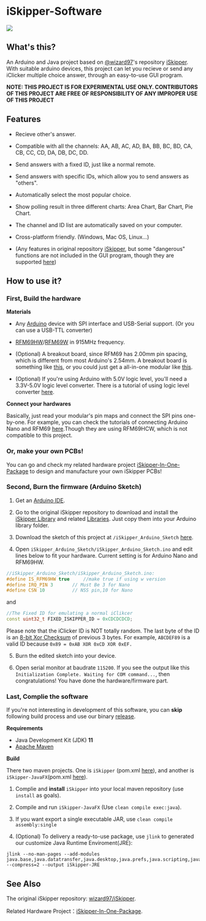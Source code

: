 # iSkipper-Software

![](https://github.com/charlescao460/iSkipper-Software/blob/master/Pictures/Capturing.png)

What's this?
-------
An Arduino and Java project based on [@wizard97](https://github.com/wizard97)'s repository [iSkipper](https://github.com/wizard97/iSkipper). With suitable arduino devices, this project can let you recieve or send any iClicker multiple choice answer, through an easy-to-use GUI program.

**NOTE: THIS PROJECT IS FOR EXPERIMENTAL USE ONLY. CONTRIBUTORS OF THIS PROJECT ARE FREE OF RESPONSIBILITY OF ANY IMPROPER USE OF THIS PROJECT**

Features
--------
* Recieve other's answer.


* Compatible with all the channels: AA, AB, AC, AD, BA, BB, BC, BD, CA, CB, CC, CD, DA, DB, DC, DD.
* Send answers with a fixed ID, just like a normal remote.
* Send answers with specific IDs, which allow you to send answers as "others".
* Automatically select the most popular choice.
* Show polling result in three different charts: Area Chart, Bar Chart, Pie Chart.
* The channel and ID list are automatically saved on your computer.
* Cross-platform friendly. (Windows, Mac OS, Linux...)
* (Any features in original repository [iSkipper](https://github.com/wizard97/iSkipper), but some "dangerous" functions are not included in the GUI program, though they are supported [here](https://github.com/charlescao460/iSkipper-Software/blob/master/Software/Java/iSkipper/src/com/csr460/iSkipper/emulator/Emulator.java))

How to use it?
-------
### First, Build the hardware ###
**Materials**

* Any [Arduino](https://www.arduino.cc/) device with SPI interface and USB-Serial support. (Or you can use a USB-TTL converter)


* [RFM69HW](https://www.hoperf.com/Home/Product/detail/id/212/term_id/7.html)/[RFM69W](https://www.hoperf.com/Home/Product/detail/id/213/term_id/7.html) in 915MHz frequency.

* (Optional) A breakout board, since RFM69 has 2.00mm pin spacing, which is different from most Arduino's 2.54mm. A breakout board is something like [this](https://modtronicsaustralia.com/shop/rfm69hw-breakout-board-bare-pcb-rf-wireless-module/), or you could just get a all-in-one modular like [this](https://www.tindie.com/products/modtronicsaustralia/rfm69hw-wireless-rf-breakout-board-1km-range/). 

* (Optional) If you're using Arduino with 5.0V logic level, you'll need a 3.3V-5.0V logic level converter. There is a tutorial of using logic level converter [here](https://learn.sparkfun.com/tutorials/retired---using-the-logic-level-converter).

**Connect your hardwares**

Basically, just read your modular's pin maps and connect the SPI pins one-by-one.
For example, you can check the tutorials of connecting Arduino Nano and RFM69 [here](https://learn.sparkfun.com/tutorials/rfm69hcw-hookup-guide/all).Though they are using RFM69HCW, which is not compatible to this project.

### Or, make your own PCBs! ###
You can go and check my related hardware project [iSkipper-In-One-Package](https://github.com/charlescao460/iSkipper-In-One-Package) to design and manufacture your own iSkipper PCBs!

### Second, Burn the firmware (Arduino Sketch) ###

1. Get an [Arduino IDE](https://www.arduino.cc/en/Main/Software).

2. Go to the original iSkipper repository to download and install the [iSkipper Library](https://github.com/wizard97/iSkipper/tree/master/emulator/iSkipper) and related [Libraries](https://github.com/wizard97/iSkipper/tree/master/emulator/libs). Just copy them into your Arduino library folder.

3. Download the sketch of this project at `/iSkipper_Arduino_Sketch` [here](https://github.com/charlescao460/iSkipper-Software/tree/master/iSkipper_Arduino_Sketch).

4. Open `iSkipper_Arduino_Sketch/iSkipper_Arduino_Sketch.ino` and edit lines below to fit your hardware. Current setting is for Arduino Nano and RFM69HW. 
```cpp
//iSkipper_Arduino_Sketch/iSkipper_Arduino_Sketch.ino:
#define IS_RFM69HW true 	//make true if using w version
#define IRQ_PIN 3		// Must Be 3 for Nano
#define CSN 10			// NSS pin,10 for Nano
```
and
```cpp
//The Fixed ID for emulating a normal iClikcer
const uint32_t FIXED_ISKIPPER_ID = 0xCDCDCDCD;
```
Please note that the iClicker ID is NOT totally random. The last byte of the ID is an [8-bit Xor Checksum](https://www.scadacore.com/tools/programming-calculators/online-checksum-calculator/) of previous 3 bytes. For example, `ABCDEF89` is a valid ID because `0x89 = 0xAB XOR 0xCD XOR 0xEF.`

5. Burn the edited sketch into your device.

6. Open serial monitor at baudrate `115200`. If you see the output like this `Initialization Complete. Waiting for COM command...`, then congratulations! You have done the hardware/firmware part.

### Last, Complie the software ###

If you're not interesting in development of this software, you can **skip** following build process and use our binary [release](https://github.com/charlescao460/iSkipper-Software/releases).

**Requirements**

* Java Development Kit (JDK) **11**
* [Apache Maven](https://maven.apache.org/)

**Build**

There two maven projects. One is `iSkipper` (pom.xml [here](https://github.com/charlescao460/iSkipper-Software/blob/master/Software/Java/iSkipper/pom.xml)), and another is `iSkipper-JavaFX`(pom.xml [here](https://github.com/charlescao460/iSkipper-Software/blob/master/Software/iSkipper-JavaFX/pom.xml)).

1. Complie and **install** `iSkipper` into your local maven repository (use `install` as goals).

2. Compile and run `iSkipper-JavaFX` (Use `clean compile exec:java`).

3. If you want export a single executable JAR, use `clean compile assembly:single`

4. (Optional) To delivery a ready-to-use package, use `jlink` to generated our customize Java Runtime Enviroment(JRE):
```shell
jlink --no-man-pages --add-modules  java.base,java.datatransfer,java.desktop,java.prefs,java.scripting,java.xml,jdk.jsobject,jdk.unsupported,jdk.unsupported.desktop,jdk.xml.dom --compress=2 --output iSkipper-JRE
```

See Also
---------
The original iSkipper repository: [wizard97/iSkipper](https://github.com/wizard97/iSkipper).

Related Hardware Project：[iSkipper-In-One-Package](https://github.com/charlescao460/iSkipper-In-One-Package).
